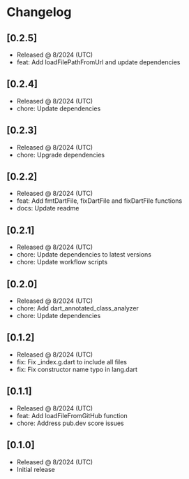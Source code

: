 # Changelog

## [0.2.5]

- Released @ 8/2024 (UTC)
- feat: Add loadFilePathFromUrl and update dependencies

## [0.2.4]

- Released @ 8/2024 (UTC)
- chore: Update dependencies

## [0.2.3]

- Released @ 8/2024 (UTC)
- chore: Upgrade dependencies

## [0.2.2]

- Released @ 8/2024 (UTC)
- feat: Add fmtDartFile, fixDartFile and fixDartFile functions
- docs: Update readme

## [0.2.1]

- Released @ 8/2024 (UTC)
- chore: Update dependencies to latest versions
- chore: Update workflow scripts

## [0.2.0]

- Released @ 8/2024 (UTC)
- chore: Add dart_annotated_class_analyzer
- chore: Update dependencies

## [0.1.2]

- Released @ 8/2024 (UTC)
- fix: Fix _index.g.dart to include all files
- fix: Fix constructor name typo in lang.dart

## [0.1.1]

- Released @ 8/2024 (UTC)
- feat: Add loadFileFromGitHub function
- chore: Address pub.dev score issues

## [0.1.0]

- Released @ 8/2024 (UTC)
- Initial release
